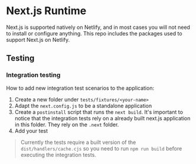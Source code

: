 # Next.js Runtime

Next.js is supported natively on Netlify, and in most cases you will not need to install or
configure anything. This repo includes the packages used to support Next.js on Netlify.

## Testing

### Integration testing

How to add new integration test scenarios to the application:

1. Create a new folder under `tests/fixtures/<your-name>`
2. Adapt the `next.config.js` to be a standalone application
3. Create a `postinstall` script that runs the `next build`. It's important to notice that the
   integration tests rely on a already built next.js application in this folder. They rely on the
   `.next` folder.
4. Add your test

> Currently the tests require a built version of the `dist/handlers/cache.cjs` so you need to run
> `npm run build` before executing the integration tests.
